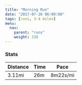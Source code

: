 ```yaml
---
title: "Morning Run"
date: "2017-07-26 06:00:00"
tags: [runs, 3-4 miles]
menu:
  nav:
    parent: "runs"
    weight: 130
---
```


### Stats

| Distance | Time | Pace |
|----------|------|------|
|3.11mi|26m|8m22s/mi|
